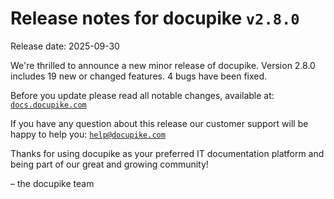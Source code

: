 # Release notes for docupike `v2.8.0`

Release date: 2025-09-30

We're thrilled to announce a new minor release of docupike. Version 2.8.0 includes 19 new or changed features. 4 bugs have been fixed.

Before you update please read all notable changes, available at: [`docs.docupike.com`](https://docs.docupike.com/en/ref/changelog.html)

If you have any question about this release our customer support will be happy to help you: [`help@docupike.com`](mailto:help@docupike.com)

Thanks for using docupike as your preferred IT documentation platform and being part of our great and growing community!

– the docupike team
